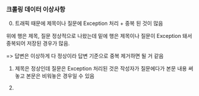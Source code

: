 ### 크롤링 데이터 이상사항
0. 트래픽 때문에 제목이나 질문에 Exception 처리 + 중복 된 것이 많음  

위에 행은 제목, 질문 정상적으로 나왔는데 밑에 행은 제목이나 질문이 Exception 돼서 중복되어 저장된 경우가 많음.    

=> 답변은 이상하게 다 정상이라 답변 기준으로 중복 제거하면  될 거 같음

1.  제목은 정상인데 질문은 Exception 처리된 것은 작성자가 질문에다가 본문 내용 써놓고 본문은 비워놓은 경우일 수 있음

2.  


